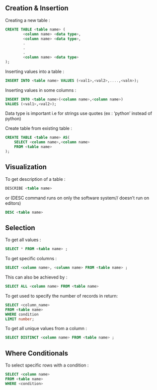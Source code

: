 ## Creation & Insertion 
Creating a new table :

```SQL
CREATE TABLE <table name> (
		<column name> <data type>,
		<column name> <data type>,
		.
		.
		.
		<column name> <data type>
);
```

Inserting values into a table :

```SQL
INSERT INTO <table name> VALUES (<val1>,<val2>,....,<valn>);
```
Inserting values in some columns :

```SQL
INSERT INTO <table name>(<column name>,<column name>) 
VALUES (<val1>,<val2>);
```

Data type is important i.e for strings use quotes (ex : ‘python’ instead of python)

Create table from existing table :
```SQL
CREATE TABLE <table name> AS(
	SELECT <column name>,<column name> 
	FROM <table name>
);
```

## Visualization

To get description of a table :

```SQL
DESCRIBE <table name>
```
or (DESC command runs on only the software system// doesn’t run on editors)
```SQL
DESC <table name>
```

## Selection

To get all values :

```SQL
SELECT * FROM <table name> ;
```
To get specific columns :
```SQL
SELECT <column name>, <column name> FROM <table name> ;
```
This can also be achieved by :

```SQL
SELECT ALL <column name> FROM <table name>
```
To get used to specify the number of records in return:

```SQL
SELECT <column_name>
FROM <table name>
WHERE condition
LIMIT number;
```

To get all unique values from a column :

```SQL
SELECT DISTINCT <column name> FROM <table name> ;
```
## Where Conditionals

To select specific rows with a condition :
```SQL
SELECT <column name> 
FROM <table name>
WHERE <condition>
```
